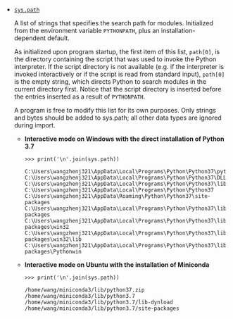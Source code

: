 - [`sys.path`](https://docs.python.org/3/library/sys.html#sys.path)

    A list of strings that specifies the search path for modules. Initialized from the environment variable `PYTHONPATH`, plus an installation-dependent default.
    
    As initialized upon program startup, the first item of this list, `path[0]`, is the directory containing the script that was used to invoke the Python interpreter. If the script directory is not available (e.g. if the interpreter is invoked interactively or if the script is read from standard input), `path[0]` is the empty string, which directs Python to search modules in the current directory first. Notice that the script directory is inserted before the entries inserted as a result of `PYTHONPATH`.
    
    A program is free to modify this list for its own purposes. Only strings and bytes should be added to sys.path; all other data types are ignored during import.
    
    - **Interactive mode on Windows with the direct installation of Python 3.7**
    
        ```
        >>> print('\n'.join(sys.path))

        C:\Users\wangzhenj321\AppData\Local\Programs\Python\Python37\python37.zip
        C:\Users\wangzhenj321\AppData\Local\Programs\Python\Python37\DLLs
        C:\Users\wangzhenj321\AppData\Local\Programs\Python\Python37\lib
        C:\Users\wangzhenj321\AppData\Local\Programs\Python\Python37
        C:\Users\wangzhenj321\AppData\Roaming\Python\Python37\site-packages
        C:\Users\wangzhenj321\AppData\Local\Programs\Python\Python37\lib\site-packages
        C:\Users\wangzhenj321\AppData\Local\Programs\Python\Python37\lib\site-packages\win32
        C:\Users\wangzhenj321\AppData\Local\Programs\Python\Python37\lib\site-packages\win32\lib
        C:\Users\wangzhenj321\AppData\Local\Programs\Python\Python37\lib\site-packages\Pythonwin
        ```
    
    - **Interactive mode on Ubuntu with the installation of Miniconda**
    
        ```
        >>> print('\n'.join(sys.path))

        /home/wang/miniconda3/lib/python37.zip
        /home/wang/miniconda3/lib/python3.7
        /home/wang/miniconda3/lib/python3.7/lib-dynload
        /home/wang/miniconda3/lib/python3.7/site-packages
        ```

